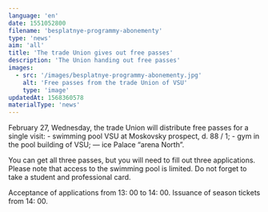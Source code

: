 ```yaml
---
language: 'en'
date: 1551052800
filename: 'besplatnye-programmy-abonementy'
type: 'news'
aim: 'all'
title: 'The trade Union gives out free passes'
description: 'The Union handing out free passes'
images:
  - src: '/images/besplatnye-programmy-abonementy.jpg'
    alt: 'Free passes from the trade Union of VSU'
    type: 'image'
updatedAt: 1568360578
materialType: 'news'
---
```

February 27, Wednesday, the trade Union will distribute free passes for a single visit: - swimming pool VSU at Moskovsky prospect, d. 88 / 1; - gym in the pool building of VSU; — ice Palace “arena North”.

You can get all three passes, but you will need to fill out three applications. Please note that access to the swimming pool is limited. Do not forget to take a student and professional card.

Acceptance of applications from 13: 00 to 14: 00. Issuance of season tickets from 14: 00.
